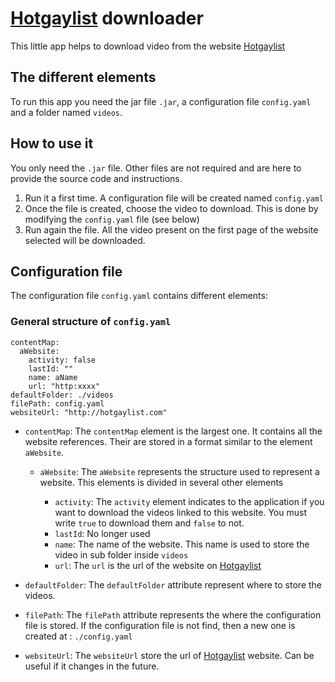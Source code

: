 # [Hotgaylist] downloader

This little app helps to download video from the website [Hotgaylist]

## The different elements

To run this app you need the jar file `.jar`, a configuration file `config.yaml` and a folder named `videos`.

## How to use it

You only need the `.jar` file. Other files are not required and are here to provide the source code and instructions.
1. Run it a first time.
   A configuration file will be created named `config.yaml`
2. Once the file is created, choose the video to download.
   This is done by modifying the `config.yaml` file (see below)
3. Run again the file.
   All the video present on the first page of the website selected will be downloaded.

## Configuration file

The configuration file `config.yaml` contains different elements:

### General structure of `config.yaml`
```
contentMap: 
  aWebsite:
    activity: false
    lastId: ""
    name: aName
    url: "http:xxxx"
defaultFolder: ./videos
filePath: config.yaml
websiteUrl: "http://hotgaylist.com"
```

- `contentMap`: The `contentMap` element is the largest one. It contains all the website references. Their are stored in a format similar to the element `aWebsite`.

  - `aWebsite`: The `aWebsite` represents the structure used to represent a website. This elements is divided in several other elements

    - `activity`: The `activity` element indicates to the application if you want to download the videos linked to this website. You must write `true` to download them and `false` to not.
    - `lastId`: No longer used
    - `name`: The name of the website. This name is used to store the video in sub folder inside `videos`
    - `url`: The `url` is the url of the website on [Hotgaylist]

- `defaultFolder`: The `defaultFolder` attribute represent where to store the videos.

- `filePath`: The `filePath` attribute represents the where the configuration file is stored. If the configuration file is not find, then a new one is created at : `./config.yaml`

- `websiteUrl`: The `websiteUrl` store the url of [Hotgaylist] website. Can be useful if it changes in the future.

[Hotgaylist]: http://hotgaylist.com
